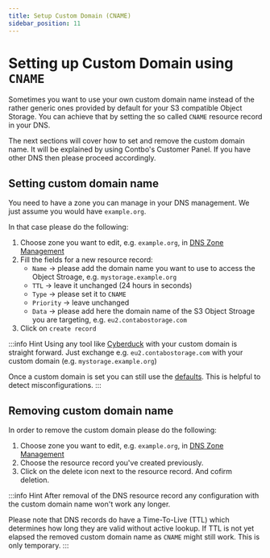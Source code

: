 ```yaml
---
title: Setup Custom Domain (CNAME)
sidebar_position: 11
---
```


# Setting up Custom Domain using `CNAME`

Sometimes you want to use your own custom domain name instead of the rather generic ones provided by default for your S3 compatible Object Storage. You can achieve that by setting the so called `CNAME` resource record in your DNS.

The next sections will cover how to set and remove the custom domain name. It will be explained by using Contbo's Customer Panel. If you have other DNS then please proceed accordingly.

## Setting custom domain name

You need to have a zone you can manage in your DNS management. We just assume you would have `example.org`.

In that case please do the following:

1. Choose zone you want to edit, e.g. `example.org`, in [DNS Zone Management](https://my.contabo.com/dns)
2. Fill the fields for a new resource record:
   * `Name` -> please add the domain name you want to use to access the Object Stroage, e.g. `mystorage.example.org`
   * `TTL` -> leave it unchanged (24 hours in seconds)
   * `Type` -> please set it to `CNAME`
   * `Priority` -> leave unchanged
   * `Data` -> please add here the domain name of the S3 Object Stroage you are targeting, e.g. `eu2.contabostorage.com`
3. Click on `create record`

:::info Hint
Using any tool like [Cyberduck](/docs/products/Object-Storage/Tools/cyberduck) with your custom domain is straight forward. Just exchange e.g. `eu2.contabostorage.com` with your custom domain (e.g. `mystorage.example.org`)

Once a custom domain is set you can still use the [defaults](/docs/products/Object-Storage/s3-connection-settings). This is helpful to detect misconfigurations.
:::

## Removing custom domain name

In order to remove the custom domain please do the following:

1. Choose zone you want to edit, e.g. `example.org`, in [DNS Zone Management](https://my.contabo.com/dns)
2. Choose the resource record you've created previously.
3. Click on the delete icon next to the resource record. And cofirm deletion.

:::info Hint
After removal of the DNS resource record any configuration with the custom domain name won't work any longer.

Please note that DNS records do have a Time-To-Live (TTL) which determines how long they are valid without active lookup. If TTL is not yet elapsed the removed custom domain name as `CNAME` might still work. This is only temporary.
:::
